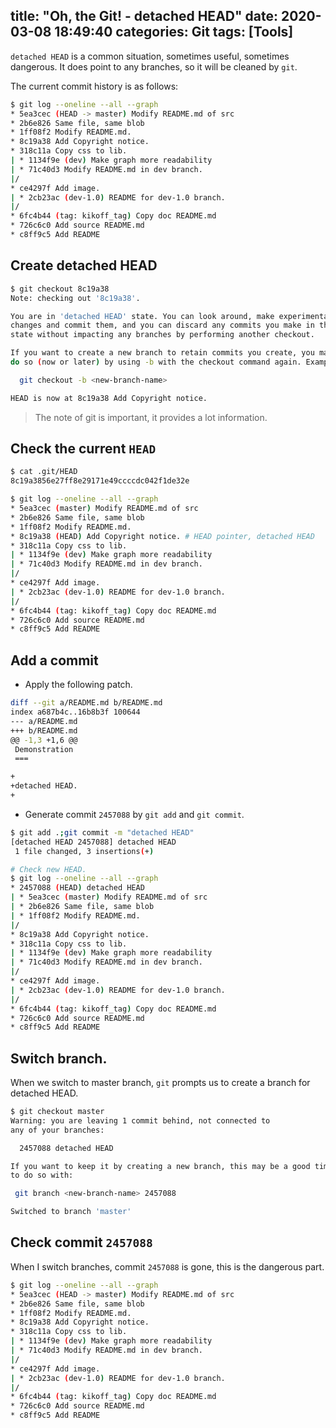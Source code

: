 title: "Oh, the Git! - detached HEAD"
date: 2020-03-08 18:49:40
categories: Git
tags: [Tools]
---

`detached HEAD` is a common situation, sometimes useful, sometimes dangerous. It does point to any branches, so it will be cleaned by `git`.


The current commit history is as follows:

```bash
$ git log --oneline --all --graph
* 5ea3cec (HEAD -> master) Modify README.md of src
* 2b6e826 Same file, same blob
* 1ff08f2 Modify README.md.
* 8c19a38 Add Copyright notice.
* 318c11a Copy css to lib.
| * 1134f9e (dev) Make graph more readability
| * 71c40d3 Modify README.md in dev branch.
|/
* ce4297f Add image.
| * 2cb23ac (dev-1.0) README for dev-1.0 branch.
|/
* 6fc4b44 (tag: kikoff_tag) Copy doc README.md
* 726c6c0 Add source README.md
* c8ff9c5 Add README
```

<!--more-->

## Create detached HEAD

```bash
$ git checkout 8c19a38
Note: checking out '8c19a38'.

You are in 'detached HEAD' state. You can look around, make experimental
changes and commit them, and you can discard any commits you make in this
state without impacting any branches by performing another checkout.

If you want to create a new branch to retain commits you create, you may
do so (now or later) by using -b with the checkout command again. Example:

  git checkout -b <new-branch-name>

HEAD is now at 8c19a38 Add Copyright notice.
```

> The note of git is important, it provides a lot information.

## Check the current `HEAD`

```bash
$ cat .git/HEAD
8c19a3856e27ff8e29171e49ccccdc042f1de32e

$ git log --oneline --all --graph
* 5ea3cec (master) Modify README.md of src
* 2b6e826 Same file, same blob
* 1ff08f2 Modify README.md.
* 8c19a38 (HEAD) Add Copyright notice. # HEAD pointer, detached HEAD
* 318c11a Copy css to lib.
| * 1134f9e (dev) Make graph more readability
| * 71c40d3 Modify README.md in dev branch.
|/
* ce4297f Add image.
| * 2cb23ac (dev-1.0) README for dev-1.0 branch.
|/
* 6fc4b44 (tag: kikoff_tag) Copy doc README.md
* 726c6c0 Add source README.md
* c8ff9c5 Add README
```

## Add a commit

- Apply the following patch.

```bash
diff --git a/README.md b/README.md
index a687b4c..16b8b3f 100644
--- a/README.md
+++ b/README.md
@@ -1,3 +1,6 @@
 Demonstration
 ===

+
+detached HEAD.
+

```

- Generate commit `2457088` by `git add` and `git commit`.

```bash
$ git add .;git commit -m "detached HEAD"
[detached HEAD 2457088] detached HEAD
 1 file changed, 3 insertions(+)

# Check new HEAD.
$ git log --oneline --all --graph
* 2457088 (HEAD) detached HEAD
| * 5ea3cec (master) Modify README.md of src
| * 2b6e826 Same file, same blob
| * 1ff08f2 Modify README.md.
|/
* 8c19a38 Add Copyright notice.
* 318c11a Copy css to lib.
| * 1134f9e (dev) Make graph more readability
| * 71c40d3 Modify README.md in dev branch.
|/
* ce4297f Add image.
| * 2cb23ac (dev-1.0) README for dev-1.0 branch.
|/
* 6fc4b44 (tag: kikoff_tag) Copy doc README.md
* 726c6c0 Add source README.md
* c8ff9c5 Add README
```

## Switch branch.

When we switch to master branch, `git` prompts us to create a branch for detached HEAD.

```bash
$ git checkout master
Warning: you are leaving 1 commit behind, not connected to
any of your branches:

  2457088 detached HEAD

If you want to keep it by creating a new branch, this may be a good time
to do so with:

 git branch <new-branch-name> 2457088

Switched to branch 'master'
```



## Check commit `2457088`

When I switch branches, commit `2457088` is gone, this is the dangerous part.

```bash
$ git log --oneline --all --graph
* 5ea3cec (HEAD -> master) Modify README.md of src
* 2b6e826 Same file, same blob
* 1ff08f2 Modify README.md.
* 8c19a38 Add Copyright notice.
* 318c11a Copy css to lib.
| * 1134f9e (dev) Make graph more readability
| * 71c40d3 Modify README.md in dev branch.
|/
* ce4297f Add image.
| * 2cb23ac (dev-1.0) README for dev-1.0 branch.
|/
* 6fc4b44 (tag: kikoff_tag) Copy doc README.md
* 726c6c0 Add source README.md
* c8ff9c5 Add README
```

